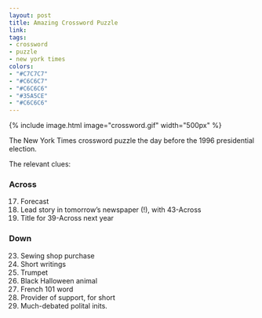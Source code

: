 ```yaml
---
layout: post
title: Amazing Crossword Puzzle
link: 
tags:
- crossword
- puzzle
- new york times
colors:
- "#C7C7C7"
- "#C6C6C7"
- "#C6C6C6"
- "#35A5CE"
- "#C6C6C6"
---
```


{% include image.html image="crossword.gif" width="500px" %}

The New York Times crossword puzzle the day before the 1996 presidential election.

<!-- more -->

The relevant clues:

### Across

17. Forecast
39. Lead story in tomorrow’s newspaper (!), with 43-Across
68. Title for 39-Across next year

### Down

23. Sewing shop purchase
27. Short writings
35. Trumpet
39. Black Halloween animal
40. French 101 word
41. Provider of support, for short
42. Much-debated polital inits.
